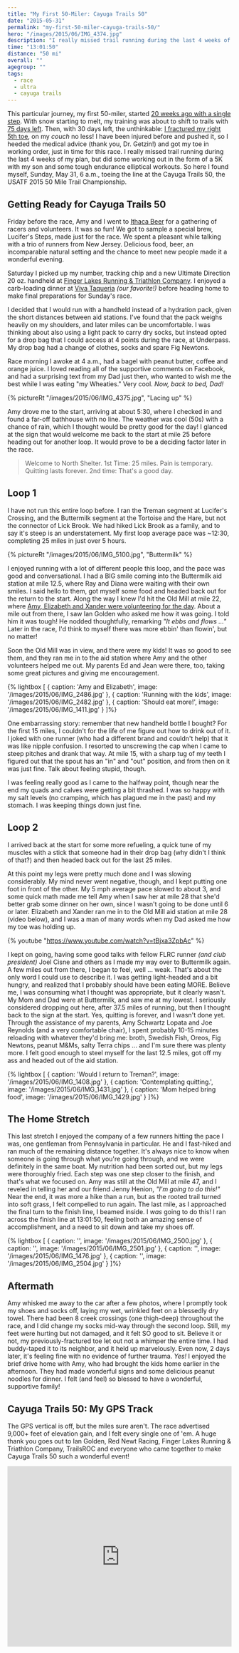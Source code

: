 ```yaml
---
title: "My First 50-Miler: Cayuga Trails 50"
date: "2015-05-31"
permalink: "my-first-50-miler-cayuga-trails-50/"
hero: "/images/2015/06/IMG_4374.jpg"
description: "I really missed trail running during the last 4 weeks of my plan, but did some working out despite having fractured my toe. So here I found myself, Sunday, May 31, 6 a.m., toeing the line at the Cayuga Trails 50, the USATF 2015 50 Mile Trail Championship."
time: "13:01:50"
distance: "50 mi"
overall: ""
agegroup: ""
tags:
  - race
  - ultra
  - cayuga trails
---
```


This particular journey, my first 50-miler, started [20 weeks ago with a single step](/my-journey-to-cayuga-trails-50-miler/). With snow starting to melt, my training was about to shift to trails with [75 days left](/the-road-to-cayuga-trails-50-75-days-left/). Then, with 30 days left, the unthinkable: [I fractured my right 5th toe](/the-road-to-cayuga-trails-50-tale-of-woe-fractured-toe/), on my _couch_ no less! I have been injured before and pushed it, so I heeded the medical advice (thank you, Dr. Getzin!) and got my toe in working order, just in time for this race. I really missed trail running during the last 4 weeks of my plan, but did some working out in the form of a 5K with my son and some tough endurance elliptical workouts. So here I found myself, Sunday, May 31, 6 a.m., toeing the line at the Cayuga Trails 50, the USATF 2015 50 Mile Trail Championship.

## Getting Ready for Cayuga Trails 50

Friday before the race, Amy and I went to [Ithaca Beer](http://ithacabeer.com/) for a gathering of racers and volunteers. It was so fun! We got to sample a special brew, Lucifer's Steps, made just for the race. We spent a pleasant while talking with a trio of runners from New Jersey. Delicious food, beer, an incomparable natural setting and the chance to meet new people made it a wonderful evening.

Saturday I picked up my number, tracking chip and a new Ultimate Direction 20 oz. handheld at [Finger Lakes Running & Triathlon Company](http://www.fingerlakesrunningco.com/). I enjoyed a carb-loading dinner at [Viva Taqueria](http://www.vivataqueria.com/) _(our favorite!)_ before heading home to make final preparations for Sunday's race.

I decided that I would run with a handheld instead of a hydration pack, given the short distances between aid stations. I've found that the pack weighs heavily on my shoulders, and later miles can be uncomfortable. I was thinking about also using a light pack to carry dry socks, but instead opted for a drop bag that I could access at 4 points during the race, at Underpass. My drop bag had a change of clothes, socks and spare Fig Newtons.

Race morning I awoke at 4 a.m., had a bagel with peanut butter, coffee and orange juice. I loved reading all of the supportive comments on Facebook, and had a surprising text from my Dad just then, who wanted to wish me the best while I was eating "my Wheaties." Very cool. _Now, back to bed, Dad!_

{% pictureRt "/images/2015/06/IMG_4375.jpg", "Lacing up" %}

Amy drove me to the start, arriving at about 5:30, where I checked in and found a far-off bathhouse with no line. The weather was cool (50s) with a chance of rain, which I thought would be pretty good for the day! I glanced at the sign that would welcome me back to the start at mile 25 before heading out for another loop. It would prove to be a deciding factor later in the race.

> Welcome to North Shelter. 1st Time: 25 miles. Pain is temporary. Quitting lasts forever. 2nd time: That's a good day.

## Loop 1

I have not run this entire loop before. I ran the Treman segment at Lucifer's Crossing, and the Buttermilk segment at the Tortoise and the Hare, but not the connector of Lick Brook. We had hiked Lick Brook as a family, and to say it's steep is an understatement. My first loop average pace was ~12:30, completing 25 miles in just over 5 hours.

{% pictureRt "/images/2015/06/IMG_5100.jpg", "Buttermilk" %}

I enjoyed running with a lot of different people this loop, and the pace was good and conversational. I had a BIG smile coming into the Buttermilk aid station at mile 12.5, where Ray and Diana were waiting with their own smiles. I said hello to them, got myself some food and headed back out for the return to the start. Along the way I knew I'd hit the Old Mill at mile 22, where [Amy, Elizabeth and Xander were volunteering for the day](http://skirtrunner.com/musings/cayuga-trails-50-as-an-aid-station-volunteer/). About a mile out from there, I saw Ian Golden who asked me how it was going. I told him it was tough! He nodded thoughtfully, remarking _"It ebbs and flows ..."_ Later in the race, I'd think to myself there was more ebbin' than flowin', but no matter!

Soon the Old Mill was in view, and there were my kids! It was so good to see them, and they ran me in to the aid station where Amy and the other volunteers helped me out. My parents Ed and Jean were there, too, taking some great pictures and giving me encouragement.

{% lightbox [
    { caption: 'Amy and Elizabeth', image: '/images/2015/06/IMG_2486.jpg' },
    { caption: 'Running with the kids', image: '/images/2015/06/IMG_2482.jpg' },
    { caption: 'Should eat more!', image: '/images/2015/06/IMG_1411.jpg' }
]%}

One embarrassing story: remember that new handheld bottle I bought? For the first 15 miles, I couldn't for the life of me figure out how to drink out of it. I joked with one runner (who had a different brand and couldn't help) that it was like nipple confusion. I resorted to unscrewing the cap when I came to steep pitches and drank that way. At mile 15, with a sharp tug of my teeth I figured out that the spout has an "in" and "out" position, and from then on it was just fine. Talk about feeling stupid, though.

I was feeling really good as I came to the halfway point, though near the end my quads and calves were getting a bit thrashed. I was so happy with my salt levels (no cramping, which has plagued me in the past) and my stomach. I was keeping things down just fine.

## Loop 2

I arrived back at the start for some more refueling, a quick tune of my muscles with a stick that someone had in their drop bag (why didn't I think of that?) and then headed back out for the last 25 miles.

At this point my legs were pretty much done and I was slowing considerably. My mind never went negative, though, and I kept putting one foot in front of the other. My 5 mph average pace slowed to about 3, and some quick math made me tell Amy when I saw her at mile 28 that she'd better grab some dinner on her own, since I wasn't going to be done until 6 or later. Elizabeth and Xander ran me in to the Old Mill aid station at mile 28 (video below), and I was a man of many words when my Dad asked me how my toe was holding up.

{% youtube "https://www.youtube.com/watch?v=tBjxa3ZpbAc" %}

I kept on going, having some good talks with fellow FLRC runner _(and club president)_ Joel Cisne and others as I made my way over to Buttermilk again. A few miles out from there, I began to feel, well ... weak. That's about the only word I could use to describe it. I was getting light-headed and a bit hungry, and realized that I probably should have been eating MORE. Believe me, I was consuming what I thought was appropriate, but it clearly wasn't. My Mom and Dad were at Buttermilk, and saw me at my lowest. I seriously considered dropping out here, after 37.5 miles of running, but then I thought back to the sign at the start. Yes, quitting is forever, and I wasn't done yet. Through the assistance of my parents, Amy Schwartz Lopata and Joe Reynolds (and a very comfortable chair), I spent probably 10-15 minutes reloading with whatever they'd bring me: broth, Swedish Fish, Oreos, Fig Newtons, peanut M&Ms, salty Terra chips ... and I'm sure there was plenty more. I felt good enough to steel myself for the last 12.5 miles, got off my ass and headed out of the aid station.

{% lightbox [
    { caption: 'Would I return to Treman?', image: '/images/2015/06/IMG_1408.jpg' },
    { caption: 'Contemplating quitting.', image: '/images/2015/06/IMG_1431.jpg' },
    { caption: 'Mom helped bring food', image: '/images/2015/06/IMG_1429.jpg' }
]%}

## The Home Stretch

This last stretch I enjoyed the company of a few runners hitting the pace I was, one gentleman from Pennsylvania in particular. He and I fast-hiked and ran much of the remaining distance together. It's always nice to know when someone is going through what you're going through, and we were definitely in the same boat. My nutrition had been sorted out, but my legs were thoroughly fried. Each step was one step closer to the finish, and that's what we focused on. Amy was still at the Old Mill at mile 47, and I reveled in telling her and our friend Jenny Henion, _"I'm going to do this!"_ Near the end, it was more a hike than a run, but as the rooted trail turned into soft grass, I felt compelled to run again. The last mile, as I approached the final turn to the finish line, I beamed inside. I _was_ going to do this! I ran across the finish line at 13:01:50, feeling both an amazing sense of accomplishment, and a need to sit down and take my shoes off.

{% lightbox [
    { caption: '', image: '/images/2015/06/IMG_2500.jpg' },
    { caption: '', image: '/images/2015/06/IMG_2501.jpg' },
    { caption: '', image: '/images/2015/06/IMG_1476.jpg' },
    { caption: '', image: '/images/2015/06/IMG_2504.jpg' }
]%}

## Aftermath

Amy whisked me away to the car after a few photos, where I promptly took my shoes and socks off, laying my wet, wrinkled feet on a blessedly dry towel. There had been 8 creek crossings (one thigh-deep) throughout the race, and I did change my socks mid-way through the second loop. Still, my feet were hurting but not damaged, and it felt SO good to sit. Believe it or not, my previously-fractured toe let out not a whimper the entire time. I had buddy-taped it to its neighbor, and it held up marvelously. Even now, 2 days later, it's feeling fine with no evidence of further trauma. *Yes!* I enjoyed the brief drive home with Amy, who had brought the kids home earlier in the afternoon. They had made wonderful signs and some delicious peanut noodles for dinner. I felt (and feel) so blessed to have a wonderful, supportive family!

## Cayuga Trails 50: My GPS Track

The GPS vertical is off, but the miles sure aren't. The race advertised 9,000+ feet of elevation gain, and I felt every single one of 'em. A huge thank you goes out to Ian Golden, Red Newt Racing, Finger Lakes Running & Triathlon Company, TrailsROC and everyone who came together to make Cayuga Trails 50 such a wonderful event!

<iframe src="https://www.strava.com/activities/316093157/embed/d5eef522c7448fc5e4f9dfe337de40a6e7e082dd" width="100%" height="405" frameborder="0" scrolling="no"></iframe>
